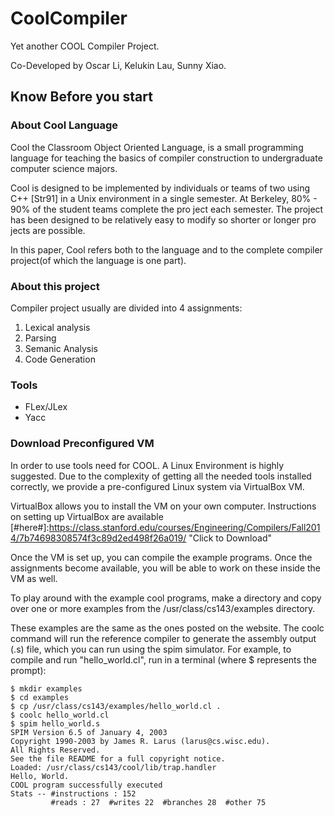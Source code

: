 # CoolCompiler
Yet another COOL Compiler Project. 

Co-Developed by Oscar Li, Kelukin Lau, Sunny Xiao.
## Know Before you start

### About Cool Language 
Cool the Classroom Object Oriented Language, is a small programming language for teaching the basics of compiler construction to undergraduate computer science majors.  

Cool is designed to be implemented by individuals or teams of two using C++ [Str91] in a Unix environment in a single semester. 
At Berkeley, 80% - 90% of the student teams complete the pro ject each semester. 
The project has been designed to be relatively easy to modify so shorter or longer pro jects are possible. 

In this paper, Cool refers both to the language and to the complete compiler project(of which the language is one part).

### About this project

Compiler project usually are divided into 4 assignments: 

1.  Lexical analysis
2.  Parsing
3.  Semanic Analysis
4.  Code Generation

### Tools

* FLex/JLex
* Yacc

### Download Preconfigured VM

In order to use tools need for COOL. A Linux Environment is highly suggested. 
Due to the complexity of getting all the needed tools installed correctly, we provide a pre-configured Linux 
system via VirtualBox VM.

VirtualBox allows you to install the VM on your own computer. Instructions on setting up VirtualBox are available 
[#here#]:https://class.stanford.edu/courses/Engineering/Compilers/Fall2014/7b74698308574f3c89d2ed498f26a019/ "Click to Download"

Once the VM is set up, you can compile the example programs. 
Once the assignments become available, you will be able to work on these inside the VM as well.

To play around with the example cool programs, make a directory and copy over one or more examples from the /usr/class/cs143/examples directory. 

These examples are the same as the ones posted on the website. 
The coolc command will run the reference compiler to generate the assembly output (.s) file, which you can run using the spim simulator. 
For example, to compile and run "hello_world.cl", run in a terminal (where $ represents the prompt):

    $ mkdir examples
    $ cd examples
    $ cp /usr/class/cs143/examples/hello_world.cl .
    $ coolc hello_world.cl
    $ spim hello_world.s
    SPIM Version 6.5 of January 4, 2003
    Copyright 1990-2003 by James R. Larus (larus@cs.wisc.edu).
    All Rights Reserved.
    See the file README for a full copyright notice.
    Loaded: /usr/class/cs143/cool/lib/trap.handler
    Hello, World.
    COOL program successfully executed
    Stats -- #instructions : 152
             #reads : 27  #writes 22  #branches 28  #other 75
